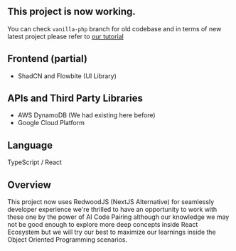 ## This project is now working.

You can check `vanilla-php` branch for old codebase and in terms of new latest project please refer to [our tutorial](./TUTS.md)

## Frontend (partial)

- ShadCN and Flowbite (UI Library)

## APIs and Third Party Libraries

- AWS DynamoDB (We had existing here before)
- Google Cloud Platform

## Language
TypeScript / React

## Overview

This project now uses RedwoodJS (NextJS Alternative) for seamlessly developer experience we're thrilled to have an opportunity to work with these one by the power of AI Code Pairing although our knowledge we may not be good enough to explore more deep concepts inside React Ecosystem but we will try our best to maximize our learnings inside the Object Oriented Programming scenarios.